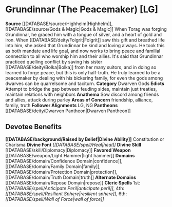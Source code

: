 ﻿---
ability:
- Constitution
- Charisma
ability_boost:
- Constitution
- Charisma
alignment: LG
deity:
- '[[DATABASE/deity/Grundinnar|Grundinnar]]'
- '[[DATABASE/deity/Dwarven Pantheon|Dwarven Pantheon]]'
deity_category: Dwarven Gods
divine_font: Heal
domain:
- '[[DATABASE/domain/Confidence Domain|Confidence]]'
- '[[DATABASE/domain/Family Domain|Family]]'
- '[[DATABASE/domain/Protection Domain|Protection]]'
- '[[DATABASE/domain/Repose Domain|Repose]]'
- '[[DATABASE/domain/Truth Domain|Truth]]'
favored_weapon: '[[DATABASE/weapon/Light Hammer|Light Hammer]]'
follower_alignment:
- LG
- NG
id: '88'
name: Grundinnar
rarity: Common
skill:
- '[[DATABASE/skill/Diplomacy|Diplomacy]]'
source: '[[DATABASE/source/Highhelm|Highhelm]]'
type: Deity

---
# Grundinnar (The Peacemaker) [LG]

**Source** [[DATABASE/source/Highhelm|Highhelm]], [[DATABASE/source/Gods & Magic|Gods & Magic]] 
When Torag was forging Grundinnar, he graced him with a tongue of silver, and a heart of gold and iron. When [[DATABASE/deity/Folgrit|Folgrit]] saw this gift and breathed life into him, she asked that Grundinnar be kind and loving always. He took this as both mandate and life goal, and now works to bring peace and familial connection to all who worship him and their allies. It's said that Grundinnar practiced quelling conflict by saving his sister [[DATABASE/deity/Bolka|Bolka]] from her many suitors, and in doing so learned to forge peace, but this is only half-truth. He truly learned to be a peacemaker by dealing with his bickering family, for even the gods among dwarves can be quarrelsome and taciturn. 
**Category** Dwarven Gods
**Edicts** Attempt to bridge the gap between feuding sides, maintain just treaties, maintain relations with neighbors
**Anathema** Sow discord among friends and allies, attack during parley
**Areas of Concern** friendship, alliance, family, truth
**Follower Alignments** LG, NG
**Pantheons** [[DATABASE/deity/Dwarven Pantheon|Dwarven Pantheon]]

## Devotee Benefits

**[[DATABASE/background/Raised by Belief|Divine Ability]]** Constitution or Charisma
**Divine Font** _[[DATABASE/spell/Heal|heal]]_
**Divine Skill** [[DATABASE/skill/Diplomacy|Diplomacy]]
**Favored Weapon** [[DATABASE/weapon/Light Hammer|light hammer]]
**Domains** [[DATABASE/domain/Confidence Domain|confidence]], [[DATABASE/domain/Family Domain|family]], [[DATABASE/domain/Protection Domain|protection]], [[DATABASE/domain/Truth Domain|truth]]
**Alternate Domains** [[DATABASE/domain/Repose Domain|repose]]
**Cleric Spells** 1st: _[[DATABASE/spell/Anticipate Peril|anticipate peril]]_, 4th: _[[DATABASE/spell/Resilient Sphere|resilient sphere]]_, 6th: _[[DATABASE/spell/Wall of Force|wall of force]]_